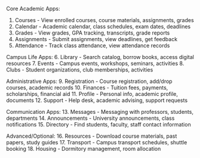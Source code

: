 Core Academic Apps:
1. Courses - View enrolled courses, course materials, assignments, grades
2. Calendar - Academic calendar, class schedules, exam dates, deadlines
3. Grades - View grades, GPA tracking, transcripts, grade reports
4. Assignments - Submit assignments, view deadlines, get feedback
5. Attendance - Track class attendance, view attendance records

Campus Life Apps:
6. Library - Search catalog, borrow books, access digital resources
7. Events - Campus events, workshops, seminars, activities
8. Clubs - Student organizations, club memberships, activities

Administrative Apps:
9. Registration - Course registration, add/drop courses, academic records
10. Finances - Tuition fees, payments, scholarships, financial aid
11. Profile - Personal info, academic profile, documents
12. Support - Help desk, academic advising, support requests

Communication Apps:
13. Messages - Messaging with professors, students, departments
14. Announcements - University announcements, class notifications
15. Directory - Find students, faculty, staff contact information

Advanced/Optional:
16. Resources - Download course materials, past papers, study guides
17. Transport - Campus transport schedules, shuttle booking
18. Housing - Dormitory management, room allocation
